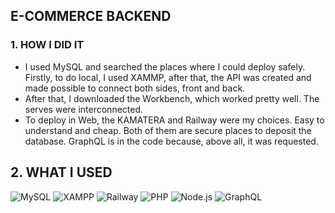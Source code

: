## E-COMMERCE BACKEND

### 1. HOW I DID IT
- I used MySQL and searched the places where I could deploy safely. Firstly, to do local, I used XAMMP, after that, the API was created and made possible to connect both sides, front and back.
- After that, I downloaded the Workbench, which worked pretty well. The serves were interconnected.
- To deploy in Web, the KAMATERA and Railway were my choices. Easy to understand and cheap. Both of them are secure places to deposit the database. GraphQL is in the code because, above all, it was requested.

## 2. WHAT I USED

![MySQL](https://img.shields.io/badge/-MySQL-333333?style=flat&logo=mysql)
![XAMPP](https://img.shields.io/badge/-XAMPP-333333?style=flat&logo=xampp&logoColor=FB7A24)
![Railway](https://img.shields.io/badge/-Railway-333333?style=flat&logo=railway)
![PHP](https://img.shields.io/badge/-PHP-333333?style=flat&logo=PHP)
![Node.js](https://img.shields.io/badge/-Node.js-333333?style=flat&logo=Node.js)
![GraphQL](https://img.shields.io/badge/-GraphQL-333333?style=flat&logo=graphql&logoColor=E10098)

